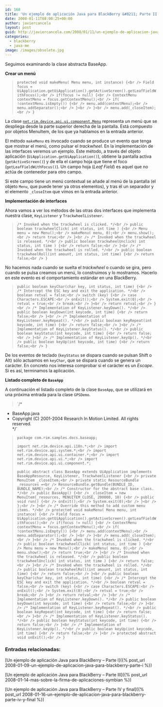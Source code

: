 ```yaml
---
id: 168
title: 'Un ejemplo de aplicación Java para BlackBerry &#8211; Parte II'
date: 2008-01-11T08:00:25+00:00
author: javiercancela
layout: post
guid: http://javiercancela.com/2008/01/11/un-ejemplo-de-aplicacion-java-para-blackberry-parte-ii/
categories:
  - blackberry
  - java-me
image: /images/obsolete.jpg
---
```

Seguimos examinando la clase abstracta BaseApp.

**Crear un menú**

> `protected void makeMenu( Menu menu, int instance) {<br />
Field focus = UiApplication.getUiApplication().getActiveScreen().getLeafFieldWithFocus();<br />
if(focus != null) {<br />
ContextMenu contextMenu = focus.getContextMenu();<br />
if( !contextMenu.isEmpty()) {<br />
menu.add(contextMenu);<br />
menu.addSeparator();<br />
}<br />
}<br />
menu.add(_closeItem);<br />
}`

La clase [`net.rim.device.api.ui.component.Menu`](http://www.blackberry.com/developers/docs/4.1api/net/rim/device/api/ui/component/Menu.html "Class Menu") representa un menú que se despliega desde la parte superior derecha de la pantalla. Está compuesto por objetos MenuItem, de los que ya hablamos en la entrada anterior.

El método `makeMenu` es invocado cuando se produce un evento que tenga que mostrar el menú, como pulsar el _trackwheel_. En la implementación de las interfaces veremos un ejemplo. Este método, a través del objeto aplicación (`UiApplication.getUiApplication()`), obtiene la pantalla activa (`getActiveScreen()`) y de ella el campo hoja que tiene el foco (`getLeafFieldWithFocus()`). Un campo hoja (_Leaf Field_) es aquel que no actúa de contenedor para otro campo.

Si este campo tiene un menú contextual se añade al menú de la pantalla (el objeto `Menu`, que puede tener ya otros elementos), y tras él un separador y el elemento `_closeItem` que vimos en la entrada anterior.

**Implementación de interfaces**

Ahora vamos a ver los métodos de las otras dos interfaces que implementa nuestra clase, `KeyListener` y `TrackwheelListener`.

> `/* Invoked when the trackwheel is clicked. */<br />
public boolean trackwheelClick( int status, int time ) {<br />
Menu menu = new Menu();<br />
makeMenu( menu, 0);<br />
menu.show();<br />
return true;<br />
}<br />
/* Invoked when the trackwheel is released. */<br />
public boolean trackwheelUnclick( int status, int time ) {<br />
return false;<br />
}<br />
/* Invoked when the trackwheel is rolled. */<br />
public boolean trackwheelRoll(int amount, int status, int time) {<br />
return false;<br />
}`

No hacemos nada cuando se suelta el _trackwheel_ o cuando se gira, pero cuando se pulsa creamos un menú, lo construimos y lo mostramos. Hacerlo en este evento es el comportamiento estándar en una BlackBerry.

> `public boolean keyChar(char key, int status, int time) {<br />
/* Intercept the ESC key and exit the application. */<br />
boolean retval = false;<br />
switch (key) {<br />
case Characters.ESCAPE:<br />
onExit();<br />
System.exit(0);<br />
retval = true;<br />
break;<br />
}<br />
return retval;<br />
}<br />
/* Implementation of KeyListener.keyDown(). */<br />
public boolean keyDown(int keycode, int time) {<br />
return false;<br />
}<br />
/* Implementation of KeyListener.keyRepeat(). */<br />
public boolean keyRepeat(int keycode, int time) {<br />
return false;<br />
}<br />
/* Implementation of KeyListener.keyStatus(). */<br />
public boolean keyStatus(int keycode, int time) {<br />
return false;<br />
}<br />
/* Implementation of KeyListener.keyUp(). */<br />
public boolean keyUp(int keycode, int time) {<br />
return false;<br />
}`

De los eventos de teclado (`keyStatus` se dispara cuando se pulsan Shift o Alt) sólo actuamos en `keyChar`, que se dispara cuando se genera un carácter. En concreto nos interesa comprobar si el carácter es un _Escape_. Si es así, terminamos la aplicación.

**Listado completo de `BaseApp`**

A continuación el listado completo de la clase `BaseApp`, que se utilizará en una próxima entrada para la clase `GPSDemo`.

> `/*<br />
* BaseApp.java<br />
* Copyright (C) 2001-2004 Research In Motion Limited. All rights reserved.<br />
*/`
> 
> `package com.rim.samples.docs.baseapp;`
> 
> `import net.rim.device.api.i18n.*;<br />
import net.rim.device.api.system.*;<br />
import net.rim.device.api.ui.container.*;<br />
import net.rim.device.api.ui.*;<br />
import net.rim.device.api.ui.component.*;`
> 
> `public abstract class BaseApp extends UiApplication implements BaseAppResource, KeyListener, TrackwheelListener {<br />
private MenuItem _closeItem;<br />
private static ResourceBundle _resources =<br />
ResourceBundle.getBundle(BUNDLE_ID, BUNDLE_NAME);<br />
/* Constructor for the abstract base class. */<br />
public BaseApp() {<br />
_closeItem = new MenuItem(_resources, MENUITEM_CLOSE, 200000, 10) {<br />
public void run() {<br />
onExit();<br />
System.exit(0);<br />
}<br />
};<br />
}<br />
/* Override this method to add custom menu items. */<br />
protected void makeMenu( Menu menu, int instance) {<br />
Field focus = UiApplication.getUiApplication().getActiveScreen().getLeafFieldWithFocus();<br />
if(focus != null) {<br />
ContextMenu contextMenu = focus.getContextMenu();<br />
if( !contextMenu.isEmpty()) {<br />
menu.add(contextMenu);<br />
menu.addSeparator();<br />
}<br />
}<br />
menu.add(_closeItem);<br />
}<br />
/* Invoked when the trackwheel is clicked. */<br />
public boolean trackwheelClick( int status, int time ) {<br />
Menu menu = new Menu();<br />
makeMenu( menu, 0);<br />
menu.show();<br />
return true;<br />
}<br />
/* Invoked when the trackwheel is released. */<br />
public boolean trackwheelUnclick( int status, int time ) {<br />
return false;<br />
}<br />
/* Invoked when the trackwheel is rolled. */<br />
public boolean trackwheelRoll(int amount, int status, int time) {<br />
return false;<br />
}<br />
public boolean keyChar(char key, int status, int time) {<br />
/* Intercept the ESC key and exit the application. */<br />
boolean retval = false;<br />
switch (key) {<br />
case Characters.ESCAPE:<br />
onExit();<br />
System.exit(0);<br />
retval = true;<br />
break;<br />
}<br />
return retval;<br />
}<br />
/* Implementation of KeyListener.keyDown(). */<br />
public boolean keyDown(int keycode, int time) {<br />
return false;<br />
}<br />
/* Implementation of KeyListener.keyRepeat(). */<br />
public boolean keyRepeat(int keycode, int time) {<br />
return false;<br />
}<br />
/* Implementation of KeyListener.keyStatus(). */<br />
public boolean keyStatus(int keycode, int time) {<br />
return false;<br />
}<br />
/* Implementation of KeyListener.keyUp(). */<br />
public boolean keyUp(int keycode, int time) {<br />
return false;<br />
}<br />
protected abstract void onExit();<br />
}`

### Entradas relacionadas:
  
[Un ejemplo de aplicación Java para BlackBerry &#8211; Parte I]({% post_url 2008-01-09-un-ejemplo-de-aplicacion-java-para-blackberry-parte-i %})
  
[Un ejemplo de aplicación Java para BlackBerry &#8211; Parte III]({% post_url 2008-01-14-mas-sobre-la-firma-de-aplicaciones-symbian %})
  
[Un ejemplo de aplicación Java para BlackBerry &#8211; Parte IV y final]({% post_url 2008-01-16-un-ejemplo-de-aplicacion-java-para-blackberry-parte-iv-y-final %})